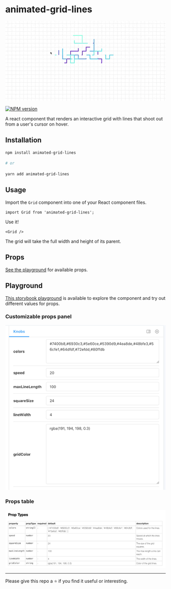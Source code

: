 # animated-grid-lines

![demo](./demo.gif)

[![NPM version](http://img.shields.io/npm/v/animated-grid-lines?style=for-the-badge&colorA=023e8a&colorB=00b4d8)](https://www.npmjs.com/package/animated-grid-lines)

A react component that renders an interactive grid with lines that shoot out from a user's cursor on hover.

## Installation

```bash
npm install animated-grid-lines

# or

yarn add animated-grid-lines
```

## Usage

Import the `Grid` component into one of your React component files.

```tsx
import Grid from 'animated-grid-lines';
```

Use it!

```tsx
<Grid />
```

The grid will take the full width and height of its parent.

## Props

[See the playground](https://robertcoopercode.github.io/animated-grid-lines) for available props.

## Playground

[This storybook playground](https://robertcoopercode.github.io/animated-grid-lines) is available to explore the component and try out different values for props.

### Customizable props panel

![Playground 1](./playground-1.png)

### Props table

![Playground 2](./playground-2.png)

---

Please give this repo a ⭐️ if you find it useful or interesting.